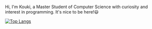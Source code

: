###
Hi, I'm Kouki, a Master Student of Computer Science with curiosity and interest in programming. It's nice to be here!😃

[![Top Langs](https://readme-stats-chi-rust.vercel.app/api/top-langs/?username=koukihk&layout=compact)](https://github.com/anuraghazra/github-readme-stats)
